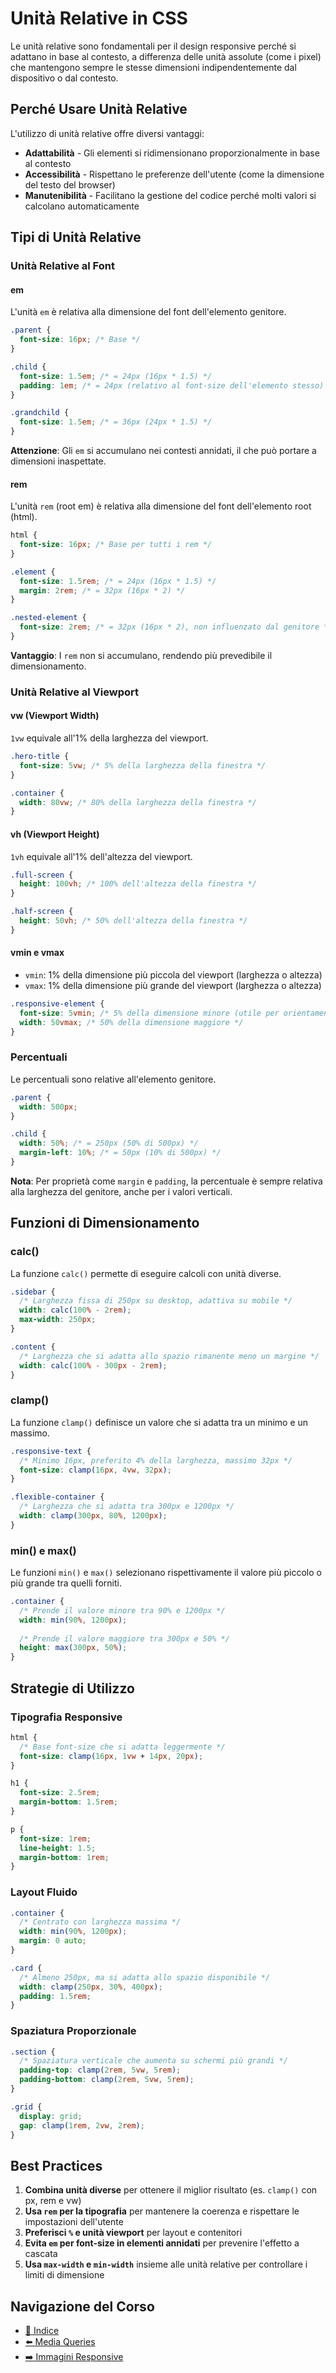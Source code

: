 # Unità Relative in CSS

Le unità relative sono fondamentali per il design responsive perché si adattano in base al contesto, a differenza delle unità assolute (come i pixel) che mantengono sempre le stesse dimensioni indipendentemente dal dispositivo o dal contesto.

## Perché Usare Unità Relative

L'utilizzo di unità relative offre diversi vantaggi:

- **Adattabilità** - Gli elementi si ridimensionano proporzionalmente in base al contesto
- **Accessibilità** - Rispettano le preferenze dell'utente (come la dimensione del testo del browser)
- **Manutenibilità** - Facilitano la gestione del codice perché molti valori si calcolano automaticamente

## Tipi di Unità Relative

### Unità Relative al Font

#### em

L'unità `em` è relativa alla dimensione del font dell'elemento genitore.

```css
.parent {
  font-size: 16px; /* Base */
}

.child {
  font-size: 1.5em; /* = 24px (16px * 1.5) */
  padding: 1em; /* = 24px (relativo al font-size dell'elemento stesso) */
}

.grandchild {
  font-size: 1.5em; /* = 36px (24px * 1.5) */
}
```

**Attenzione**: Gli `em` si accumulano nei contesti annidati, il che può portare a dimensioni inaspettate.

#### rem

L'unità `rem` (root em) è relativa alla dimensione del font dell'elemento root (html).

```css
html {
  font-size: 16px; /* Base per tutti i rem */
}

.element {
  font-size: 1.5rem; /* = 24px (16px * 1.5) */
  margin: 2rem; /* = 32px (16px * 2) */
}

.nested-element {
  font-size: 2rem; /* = 32px (16px * 2), non influenzato dal genitore */
}
```

**Vantaggio**: I `rem` non si accumulano, rendendo più prevedibile il dimensionamento.

### Unità Relative al Viewport

#### vw (Viewport Width)

`1vw` equivale all'1% della larghezza del viewport.

```css
.hero-title {
  font-size: 5vw; /* 5% della larghezza della finestra */
}

.container {
  width: 80vw; /* 80% della larghezza della finestra */
}
```

#### vh (Viewport Height)

`1vh` equivale all'1% dell'altezza del viewport.

```css
.full-screen {
  height: 100vh; /* 100% dell'altezza della finestra */
}

.half-screen {
  height: 50vh; /* 50% dell'altezza della finestra */
}
```

#### vmin e vmax

- `vmin`: 1% della dimensione più piccola del viewport (larghezza o altezza)
- `vmax`: 1% della dimensione più grande del viewport (larghezza o altezza)

```css
.responsive-element {
  font-size: 5vmin; /* 5% della dimensione minore (utile per orientamento variabile) */
  width: 50vmax; /* 50% della dimensione maggiore */
}
```

### Percentuali

Le percentuali sono relative all'elemento genitore.

```css
.parent {
  width: 500px;
}

.child {
  width: 50%; /* = 250px (50% di 500px) */
  margin-left: 10%; /* = 50px (10% di 500px) */
}
```

**Nota**: Per proprietà come `margin` e `padding`, la percentuale è sempre relativa alla larghezza del genitore, anche per i valori verticali.

## Funzioni di Dimensionamento

### calc()

La funzione `calc()` permette di eseguire calcoli con unità diverse.

```css
.sidebar {
  /* Larghezza fissa di 250px su desktop, adattiva su mobile */
  width: calc(100% - 2rem);
  max-width: 250px;
}

.content {
  /* Larghezza che si adatta allo spazio rimanente meno un margine */
  width: calc(100% - 300px - 2rem);
}
```

### clamp()

La funzione `clamp()` definisce un valore che si adatta tra un minimo e un massimo.

```css
.responsive-text {
  /* Minimo 16px, preferito 4% della larghezza, massimo 32px */
  font-size: clamp(16px, 4vw, 32px);
}

.flexible-container {
  /* Larghezza che si adatta tra 300px e 1200px */
  width: clamp(300px, 80%, 1200px);
}
```

### min() e max()

Le funzioni `min()` e `max()` selezionano rispettivamente il valore più piccolo o più grande tra quelli forniti.

```css
.container {
  /* Prende il valore minore tra 90% e 1200px */
  width: min(90%, 1200px);
  
  /* Prende il valore maggiore tra 300px e 50% */
  height: max(300px, 50%);
}
```

## Strategie di Utilizzo

### Tipografia Responsive

```css
html {
  /* Base font-size che si adatta leggermente */
  font-size: clamp(16px, 1vw + 14px, 20px);
}

h1 {
  font-size: 2.5rem;
  margin-bottom: 1.5rem;
}

p {
  font-size: 1rem;
  line-height: 1.5;
  margin-bottom: 1rem;
}
```

### Layout Fluido

```css
.container {
  /* Centrato con larghezza massima */
  width: min(90%, 1200px);
  margin: 0 auto;
}

.card {
  /* Almeno 250px, ma si adatta allo spazio disponibile */
  width: clamp(250px, 30%, 400px);
  padding: 1.5rem;
}
```

### Spaziatura Proporzionale

```css
.section {
  /* Spaziatura verticale che aumenta su schermi più grandi */
  padding-top: clamp(2rem, 5vw, 5rem);
  padding-bottom: clamp(2rem, 5vw, 5rem);
}

.grid {
  display: grid;
  gap: clamp(1rem, 2vw, 2rem);
}
```

## Best Practices

1. **Combina unità diverse** per ottenere il miglior risultato (es. `clamp()` con px, rem e vw)
2. **Usa `rem` per la tipografia** per mantenere la coerenza e rispettare le impostazioni dell'utente
3. **Preferisci `%` e unità viewport** per layout e contenitori
4. **Evita `em` per font-size in elementi annidati** per prevenire l'effetto a cascata
5. **Usa `max-width` e `min-width`** insieme alle unità relative per controllare i limiti di dimensione

## Navigazione del Corso
- [📑 Indice](../README.md)
- [⬅️ Media Queries](./02-MediaQueries.md)
- [➡️ Immagini Responsive](./04-ImmaginiResponsive.md)